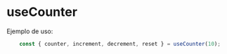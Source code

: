 # useCounter

Ejemplo de uso:
``` javascript
    const { counter, increment, decrement, reset } = useCounter(10);
```
